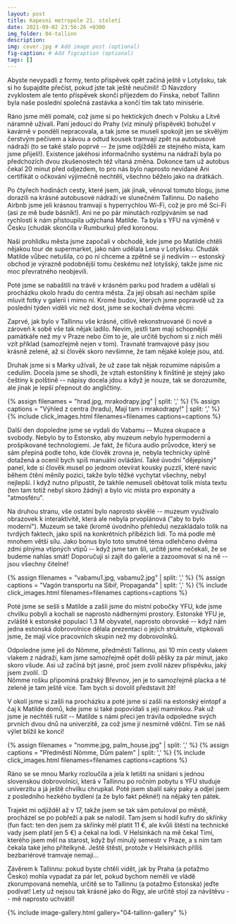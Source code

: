 ```yaml
---
layout: post
title: Kapesní metropole 21. století
date: 2021-09-02 23:56:26 +0300
img_folder: 04-tallinn
description: 
img: cover.jpg # Add image post (optional)
fig-caption: # Add figcaption (optional)
tags: []
---
```

Abyste nevypadli z formy, tento příspěvek opět začíná ještě v Lotyšsku, tak si ho šupajdite přečíst, pokud jste tak ještě neučinili! :D Navzdory zvyklostem ale tento příspěvek skončí příjezdem do Finska, neboť Tallinn byla naše poslední společná zastávka a končí tím tak tato minisérie. 

Ráno jsme měli pomalé, což jsme si po hektických dnech v Polsku a Litvě náramně užívali. Paní jedoucí do Prahy (viz minulý příspěvek) bohužel v kavárně v pondělí nepracovala, a tak jsme se museli spokojit jen se skvělým čerstvým pečivem a kávou a odtud kousek tramvají zpět na autobusové nádraží (to se také stalo poprvé -- že jsme odjížděli ze stejného místa, kam jsme přijeli!). Existence jakéhosi informačního systému na nádraží byla po předchozích dvou zkušenostech též vítaná změna. Dokonce tam už autobus čekal 20 minut před odjezdem, to pro nás bylo naprosto nevídané Ani certifikát o očkování výjimečně nechtěli, všechno běželo jako na drátkách.

Po čtyřech hodinách cesty, které jsem, jak jinak, věnoval tomuto blogu, jsme dorazili na krásné autobusové nádraží ve slunečném Tallinnu. Do našeho Airbnb jsme jeli krásnou tramvají s hyperrychlou Wi-Fi, což je pro mě Sci-Fi (asi ze mě bude básník!). Ani ne po pár minutách rozlpýváním se nad rychlostí k nám přistoupila udýchaná Matilde. Ta byla s YFU na výměně v Česku (chudák skončila v Rumburku) před koronou.

Naši prohlídku města jsme započali v obchodě, kde jsme po Matilde chtěli nějakou tour de supermarket, jako nám udělala Lena v Lotyšsku. Chudák Matilde vůbec netušila, co po ní chceme a zpětně se jí nedivím -- estonský obchod je výrazně podobnější tomu českému než lotyšský, takže jsme nic moc převratného neobjevili.

Poté jsme se nabaštili na trávě v krásném parku pod hradem a udělali si procházku okolo hradu do centra města. Za její obsah asi nechám spíše mluvit fotky v galerii i mimo ní. Kromě budov, kterých jsme popravdě už za poslední týden viděli víc než dost, jsme se kochali dvěma věcmi:

Zaprvé, jak bylo v Tallinnu vše krásné, citlivě rekonstruované či nové a zároveň k sobě vše tak nějak ladilo. Nevím, jestli tam mají schopnější památkáře než my v Praze nebo čím to je, ale určitě bychom si z nich měli vzít příklad (samozřejmě nejen v tom). Travnaté tramvajové pásy jsou krásně zelené, až si člověk skoro nevšimne, že tam nějaké koleje jsou, atd.

Druhak jsme si s Marky užívali, že už zase tak nějak rozumíme nápisům a cedulím. Docela jsme se shodli, že vztah estonštiny k finštině je stejný jako češtiny k polštině -- nápisy docela jdou a když je nouze, tak se dorozumíte, ale jinak je lepší přepnout do angličtiny.

{% assign filenames = "hrad.jpg, mrakodrapy.jpg" | split: ',' %}
{% assign captions = "Výhled z centra (hradu), Mají tam i mrakodrapy!" | split: ',' %}
{% include click_images.html filenames=filenames captions=captions %}

Další den dopoledne jsme se vydali do Vabamu -- Muzea okupace a svobody. Nebylo by to Estonsko, aby muzeum nebylo hypermoderní a prošpikované technologiemi. Je fakt, že fičura audio průvodce, který se sám přepíná podle toho, kde člověk zrovna je, nebyla technicky úplně dotažená a ocenil bych spíš manuální ovládání. Také úvodní "dějepisný" panel, kde si člověk musel po jednom otevírat kousky puzzlí, které navíc během čtění měnily pozici, takže bylo těžké vychytat všechny, nebyl nejlepší. I když nutno připustit, že takhle nemuseli obětovat tolik místa textu (ten tam totiž nebyl skoro žádný) a bylo víc místa pro exponáty a "atmosféru".

Na druhou stranu, vše ostatní bylo naprosto skvělé -- muzeum využívalo obrazovek k interaktivitě, která ale nebyla prvoplánová ("aby to bylo moderní"). Muzeum se také (kromě úvodního přehledu) nezakládalo tolik na tvrdých faktech, jako spíš na konkrétních příbězích lidí. To má podle mě mnohem větší sílu. Jako bonus bylo toto smutné téma odlehčeno dvěma zdmi plnýma vtipných vtipů -- když jsme tam šli, určitě jsme nečekali, že se budeme nahlas smát! Doporučuji si zajít do galerie a zazoomovat si na ně -- jsou všechny čitelné!

{% assign filenames = "vabamu1.jpg, vabamu2.jpg" | split: ',' %}
{% assign captions = "Vagón transportu na Sibiř, Propaganda" | split: ',' %}
{% include click_images.html filenames=filenames captions=captions %}

Poté jsme se sešli s Matilde a zašli jsme do místní pobočky YFU, kde jsme chvilku pobyli a kochali se naprosto nádhernými prostory. Estonské YFU je, zvláště k estonské populaci 1.3 M obyvatel, naprosto obrovské -- když nám jedna estonská dobrovolnice dělala prezentaci o jejich struktuře, vtipkovali jsme, že mají více pracovních skupin než my dobrovolníků.

Odpoledne jsme jeli do Nõmme, předměstí Tallinnu, asi 10 min cesty vlakem vlakem z nádraží, kam jsme samozřejmě opět došli pěšky za pár minut, jako skoro všude. Asi už začíná být jasné, proč jsem zvolil název příspěvku, jaký jsem zvolil. :D  
Nõmme rošku připomíná pražský Břevnov, jen je to samozřejmě placka a té zeleně je tam ještě více. Tam bych si dovolil představit žít! 

V okolí jsme si zašli na procházku a poté jsme si zašli na estonský eintopf a čaj k Matilde domů, kde jsme si také popovídali s její maminkou. Pak už jsme je nechtěli rušit -- Matilde s námi přeci jen trávila odpoledne svých prvních dvou dnů na univerzitě, za což jsme jí nesmírně vděční. Tím se náš výlet blížil ke konci!

{% assign filenames = "nomme.jpg, palm_house.jpg" | split: ',' %}
{% assign captions = "Předměstí Nõmme, Dům palem" | split: ',' %}
{% include click_images.html filenames=filenames captions=captions %}

Ráno se se mnou Marky rozloučila a jela k letišti na snídani s jednou slovenskou dobrovolnicí, která v Tallinnu po ročním pobytu s YFU studuje univerzitu a já ještě chvilku chrupkal. Poté jsem sbalil saky paky a odjel jsem z posledního hezkého bydlení (a že bylo fakt pěkné!) na nějaký ten pátek.

Trajekt mi odjížděl až v 17, takže jsem se tak sám potuloval po městě, procházel se po pobřeží a pak se nalodil. Tam jsem si hodil kufry do skřínky (fun fact: ten den jsem za skřínky měl platit 11 €, ale kvůli štěstí na technické vady jsem platil jen 5 €) a čekal na lodi. V Helsinkách na mě čekal Timi, kterého jsem měl na starost, když byl minulý semestr v Praze, a s ním tam čekala také jeho přítelkyně. Ještě štěstí, protože v Helsinkách příliš bezbariérové tramvaje nemají...

Závěrem k Tallinnu: pokud byste chtěli vidět, jak by Praha (a potažmo Česko) mohla vypadat za pár let, pokud bychom neměli ve vládě zkorumpovaná nemehla, určitě se to Tallinnu (a potažmo Estonska) jeďte podívat! Lety už nejsou tak krásné jako do Rigy, ale určitě stojí za návštěvu -- mě naprosto uchvátil!

{% include image-gallery.html gallery="04-tallinn-gallery" %}